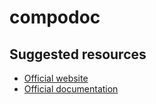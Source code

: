 # compodoc

## Suggested resources
- [Official website](https://compodoc.app/)
- [Official documentation](https://compodoc.app/guides/getting-started.html)
